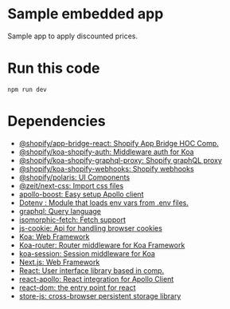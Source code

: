 # Sample embedded app

Sample app to apply discounted prices.

# Run this code

`npm run dev`

# Dependencies

- [@shopify/app-bridge-react: Shopify App Bridge HOC Comp.](https://www.npmjs.com/package/@shopify/app-bridge-react)
- [@shopify/koa-shopify-auth: Middleware auth for Koa](https://www.npmjs.com/package/@shopify/koa-shopify-auth)
- [@shopify/koa-shopify-graphql-proxy: Shopify graphQL proxy](https://www.npmjs.com/package/@shopify/koa-shopify-graphql-proxy)
- [@shopify/koa-shopify-webhooks: Shopify webhooks](https://www.npmjs.com/package/@shopify/koa-shopify-webhooks)
- [@shopify/polaris: UI Components](https://polaris.shopify.com/components/get-started)
- [@zeit/next-css: Import css files](https://github.com/zeit/next-plugins/tree/master/packages/next-css)
- [apollo-boost: Easy setup Apollo client](https://www.apollographql.com/docs/react/essentials/get-started/)
- [Dotenv : Module that loads env vars from .env files.](https://www.npmjs.com/package/dotenv)
- [graphql: Query language](https://graphql.org/)
- [isomorphic-fetch: Fetch support](https://www.npmjs.com/package/isomorphic-fetch)
- [js-cookie: Api for handling browser cookies](https://github.com/js-cookie/js-cookie)
- [Koa: Web Framework](https://koajs.com)
- [Koa-router: Router middleware for Koa Framework](https://github.com/ZijianHe/koa-router)
- [koa-session: Session middleware for Koa](https://www.npmjs.com/package/koa-session)
- [Next.js: Web Framework](https://nextjs.org/)
- [React: User interface library based in comp.](https://es.reactjs.org/)
- [react-apollo: React integration for Apollo Client](https://github.com/apollographql/react-apollo)
- [react-dom: the entry point for react](https://es.reactjs.org/docs/react-dom.html)
- [store-js: cross-browser persistent storage library](https://www.npmjs.com/package/store-js)